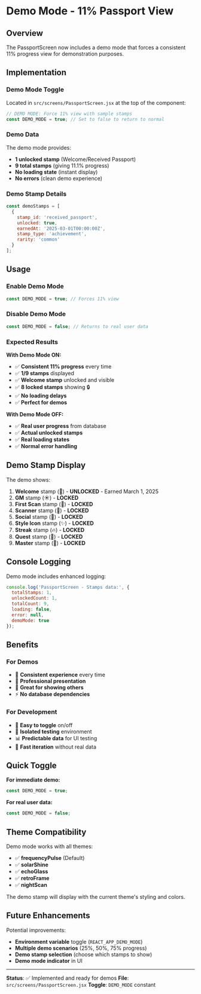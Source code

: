 # Demo Mode - 11% Passport View

## Overview
The PassportScreen now includes a demo mode that forces a consistent 11% progress view for demonstration purposes.

## Implementation

### Demo Mode Toggle
Located in `src/screens/PassportScreen.jsx` at the top of the component:

```javascript
// DEMO MODE: Force 11% view with sample stamps
const DEMO_MODE = true; // Set to false to return to normal
```

### Demo Data
The demo mode provides:
- **1 unlocked stamp** (Welcome/Received Passport)
- **9 total stamps** (giving 11.1% progress)
- **No loading state** (instant display)
- **No errors** (clean demo experience)

### Demo Stamp Details
```javascript
const demoStamps = [
  { 
    stamp_id: 'received_passport', 
    unlocked: true, 
    earnedAt: '2025-03-01T00:00:00Z',
    stamp_type: 'achievement',
    rarity: 'common'
  }
];
```

## Usage

### Enable Demo Mode
```javascript
const DEMO_MODE = true; // Forces 11% view
```

### Disable Demo Mode
```javascript
const DEMO_MODE = false; // Returns to real user data
```

### Expected Results

**With Demo Mode ON:**
- ✅ **Consistent 11% progress** every time
- ✅ **1/9 stamps** displayed
- ✅ **Welcome stamp** unlocked and visible
- ✅ **8 locked stamps** showing 🔒
- ✅ **No loading delays**
- ✅ **Perfect for demos**

**With Demo Mode OFF:**
- ✅ **Real user progress** from database
- ✅ **Actual unlocked stamps**
- ✅ **Real loading states**
- ✅ **Normal error handling**

## Demo Stamp Display

The demo shows:
1. **Welcome** stamp (🎫) - **UNLOCKED** - Earned March 1, 2025
2. **GM** stamp (☀️) - **LOCKED**
3. **First Scan** stamp (👕) - **LOCKED**
4. **Scanner** stamp (📱) - **LOCKED**
5. **Social** stamp (📣) - **LOCKED**
6. **Style Icon** stamp (✨) - **LOCKED**
7. **Streak** stamp (🔥) - **LOCKED**
8. **Quest** stamp (🎯) - **LOCKED**
9. **Master** stamp (👑) - **LOCKED**

## Console Logging

Demo mode includes enhanced logging:
```javascript
console.log('PassportScreen - Stamps data:', {
  totalStamps: 1,
  unlockedCount: 1,
  totalCount: 9,
  loading: false,
  error: null,
  demoMode: true
});
```

## Benefits

### For Demos
- 🎯 **Consistent experience** every time
- 📱 **Professional presentation**
- 👥 **Great for showing others**
- ⚡ **No database dependencies**

### For Development
- 🔧 **Easy to toggle** on/off
- 🐛 **Isolated testing** environment
- 📊 **Predictable data** for UI testing
- 🚀 **Fast iteration** without real data

## Quick Toggle

**For immediate demo:**
```javascript
const DEMO_MODE = true;
```

**For real user data:**
```javascript
const DEMO_MODE = false;
```

## Theme Compatibility

Demo mode works with all themes:
- ✅ **frequencyPulse** (Default)
- ✅ **solarShine**
- ✅ **echoGlass**
- ✅ **retroFrame**
- ✅ **nightScan**

The demo stamp will display with the current theme's styling and colors.

## Future Enhancements

Potential improvements:
- **Environment variable** toggle (`REACT_APP_DEMO_MODE`)
- **Multiple demo scenarios** (25%, 50%, 75% progress)
- **Demo stamp selection** (choose which stamps to show)
- **Demo mode indicator** in UI

---

**Status**: ✅ Implemented and ready for demos
**File**: `src/screens/PassportScreen.jsx`
**Toggle**: `DEMO_MODE` constant 